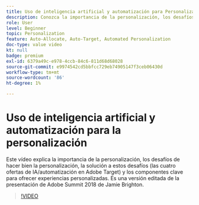 ```yaml
---
title: Uso de inteligencia artificial y automatización para Personalization
description: Conozca la importancia de la personalización, los desafíos de una personalización eficaz y la solución a estos desafíos (las cuatro ofertas de IA/automatización de Adobe Target).
role: User
level: Beginner
topic: Personalization
feature: Auto-Allocate, Auto-Target, Automated Personalization
doc-type: value video
kt: null
badge: premium
exl-id: 6379a49c-e978-4ccb-84c6-811d68d68028
source-git-commit: e9974542cd5bbfcc729eb74905147f3ceb06430d
workflow-type: tm+mt
source-wordcount: '86'
ht-degree: 1%

---
```


# Uso de inteligencia artificial y automatización para la personalización

Este vídeo explica la importancia de la personalización, los desafíos de hacer bien la personalización, la solución a estos desafíos (las cuatro ofertas de IA/automatización en Adobe Target) y los componentes clave para ofrecer experiencias personalizadas. Es una versión editada de la presentación de Adobe Summit 2018 de Jamie Brighton.

>[!VIDEO](https://video.tv.adobe.com/v/29714/?quality=12&captions=spa)
